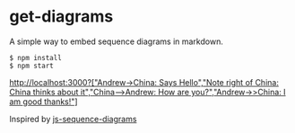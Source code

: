 # get-diagrams

A simple way to embed sequence diagrams in markdown.

```
$ npm install
$ npm start
```

[http://localhost:3000?["Andrew->China: Says Hello","Note right of China: China thinks about it","China-->Andrew: How are you?","Andrew->>China: I am good thanks!"]](http://localhost:3000?["Andrew->China:%20Says%20Hello","Note%20right%20of%20China:%20China%20thinks%20about%20it","China-->Andrew:%20How%20are%20you?","Andrew->>China:%20I%20am%20good%20thanks!"])

Inspired by [js-sequence-diagrams](https://bramp.github.io/js-sequence-diagrams/)
